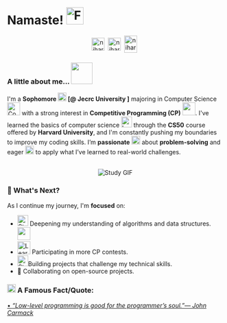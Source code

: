 # Namaste! <img src="https://github.com/NiharikaKP/assets/blob/main/Folded%20Hands.png?raw=true" alt="Folded Hands" width="40" height="40">



<p align="center">
<a href="https://x.com/niharikakpc" target="blank"><img align="center" src="https://cdn.jsdelivr.net/npm/simple-icons@3.0.1/icons/twitter.svg" alt="niharikakpc" height="30" width="30" /></a>&nbsp;
<a href="https://www.linkedin.com/in/niharika-sharma-84307b24a/" target="blank"><img align="center" src="https://cdn.jsdelivr.net/npm/simple-icons@3.0.1/icons/linkedin.svg" alt="niharika-sharma-84307b24a/" height="30" width="30" /></a>&nbsp;
<a href="http://discord.com/users/niharika0663_85890" target="blank"><img align="center" src="https://cdn.jsdelivr.net/npm/simple-icons@3.0.1/icons/discord.svg" alt="niharika0663_85890" height="40" width="30" /></a>&nbsp;
</p>

### A little about me...  <img src="https://media.giphy.com/media/VgCDAzcKvsR6OM0uWg/giphy.gif" width="50"> 
I'm a **Sophomore <img src="https://github.com/NiharikaKP/assets/blob/main/Woman%20Student%20Light%20Skin%20Tone.png?raw=true" alt="Woman Student Light Skin Tone" width="20" height="20">
 [@ Jecrc University ]** majoring in Computer Science <img src="https://github.com/NiharikaKP/assets/blob/main/coding.gif?raw=true" alt="Coding GIF" width="30" height="30">
 with a strong interest in **Competitive Programming (CP)** <img src="https://media.giphy.com/media/WUlplcMpOCEmTGBtBW/giphy.gif" width="30">. I've learned the basics of computer science <img src="https://github.com/NiharikaKP/assets/blob/main/learning.gif?raw=true" alt="Learning GIF" width="25" height="25"> through the <b>CS50</b> course offered by <b>Harvard University</b>, and I'm constantly pushing my boundaries to improve my coding skills. I’m <b>passionate</b> <img src="https://github.com/NiharikaKP/assets/blob/main/dancing.gif?raw=true" alt="Dancing GIF" width="20" height="20"> about <b>problem-solving</b> and eager <img src="https://github.com/NiharikaKP/assets/blob/main/excited.gif?raw=true" alt="Excited GIF" width="20" height="20"> to apply what I’ve learned to real-world challenges.  <br/><br/>

<p align="center">
  <img src="https://github.com/NiharikaKP/assets/blob/main/study.gif?raw=true" alt="Study GIF">
</p>


### 🚀 What's Next?
As I continue my journey, I'm <b>focused</b> on:
-  <img src="https://github.com/NiharikaKP/assets/blob/main/studying.gif?raw=true" alt="Studying GIF" width="25" height="25"> Deepening my understanding of algorithms and data structures. <img src="https://media.giphy.com/media/WUlplcMpOCEmTGBtBW/giphy.gif" width="30">
- <img src="https://github.com/NiharikaKP/assets/blob/main/learning.gif?raw=true" alt="Learning GIF" width="30" height="30"> Participating in more CP contests. 
- <img src="https://github.com/NiharikaKP/assets/blob/main/study.gif?raw=true" alt="Study GIF" width="25" height="25">Building projects that challenge my technical skills.
- 👯 Collaborating on open-source projects.


### <img src="https://github.com/NiharikaKP/assets/blob/main/confused.gif?raw=true" alt="Confused GIF" width="20" height="20"> A Famous Fact/Quote:
<a href="https://github.com/marketplace/actions/quote-readme">
<!--STARTS_HERE_QUOTE_README-->
• <i>“Low-level programming is good for the programmer’s soul.”— John Carmack   </i>
<!--ENDS_HERE_QUOTE_README-->
</a>




